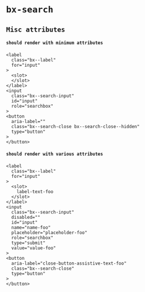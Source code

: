 # `bx-search`

## `Misc attributes`

####   `should render with minimum attributes`

```
<label
  class="bx--label"
  for="input"
>
  <slot>
  </slot>
</label>
<input
  class="bx--search-input"
  id="input"
  role="searchbox"
>
<button
  aria-label=""
  class="bx--search-close bx--search-close--hidden"
  type="button"
>
</button>

```

####   `should render with various attributes`

```
<label
  class="bx--label"
  for="input"
>
  <slot>
    label-text-foo
  </slot>
</label>
<input
  class="bx--search-input"
  disabled=""
  id="input"
  name="name-foo"
  placeholder="placeholder-foo"
  role="searchbox"
  type="submit"
  value="value-foo"
>
<button
  aria-label="close-button-assistive-text-foo"
  class="bx--search-close"
  type="button"
>
</button>

```

